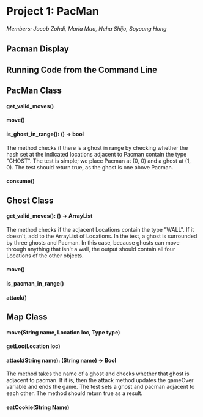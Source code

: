 # Project 1: PacMan
###### Members: Jacob Zohdi, Maria Mao, Neha Shijo, Soyoung Hong

## Pacman Display


## Running Code from the Command Line


## PacMan Class
#### get_valid_moves()
#### move()
#### is_ghost_in_range(): () -> bool
The method checks if there is a ghost in range by checking whether the hash set at the indicated locations adjacent to Pacman contain the type "GHOST".
The test is simple; we place Pacman at (0, 0) and a ghost at (1, 0). The test should return true, as the ghost is one above Pacman.
#### consume()

## Ghost Class
#### get_valid_moves(): () -> ArrayList<Location>
The method checks if the adjacent Locations contain the type "WALL". If it doesn't, add to the ArrayList of Locations.
In the test, a ghost is surrounded by three ghosts and Pacman. In this case, because ghosts can move through anything that isn't a wall, the output should contain all four Locations of the other objects.
#### move()
#### is_pacman_in_range()
#### attack()

## Map Class
#### move(String name, Location loc, Type type)
#### getLoc(Location loc)
#### attack(String name): (String name) -> Bool
The method takes the name of a ghost and checks whether that ghost is adjacent to pacman. If it is, then the attack method updates the gameOver variable and ends the game.
The test sets a ghost and pacman adjacent to each other. The method should return true as a result.
#### eatCookie(String Name)